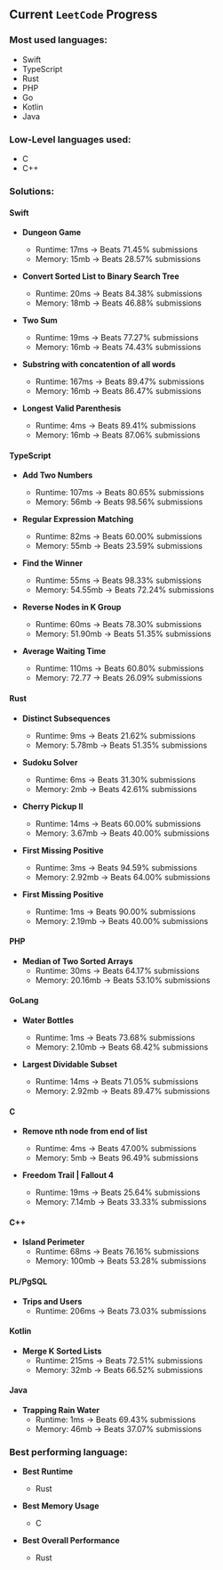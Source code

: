 ## Current `LeetCode` Progress

### Most used languages:

- Swift
- TypeScript
- Rust
- PHP
- Go
- Kotlin
- Java

### Low-Level languages used:

- C
- C++

### Solutions:

#### Swift

- **Dungeon Game**
  - Runtime: 17ms -> Beats 71.45% submissions
  - Memory: 15mb -> Beats 28.57% submissions

- **Convert Sorted List to Binary Search Tree**
  - Runtime: 20ms -> Beats 84.38% submissions
  - Memory: 18mb -> Beats 46.88% submissions

- **Two Sum**
  - Runtime: 19ms -> Beats 77.27% submissions
  - Memory: 16mb -> Beats 74.43% submissions

- **Substring with concatention of all words**
  - Runtime: 167ms -> Beats 89.47% submissions
  - Memory: 16mb -> Beats 86.47% submissions

- **Longest Valid Parenthesis**
  - Runtime: 4ms -> Beats 89.41% submissions
  - Memory: 16mb -> Beats 87.06% submissions

#### TypeScript

- **Add Two Numbers**
  - Runtime: 107ms -> Beats 80.65% submissions
  - Memory: 56mb -> Beats 98.56% submissions

- **Regular Expression Matching**
  - Runtime: 82ms -> Beats 60.00% submissions
  - Memory: 55mb -> Beats 23.59% submissions

- **Find the Winner**
  - Runtime: 55ms -> Beats 98.33% submissions
  - Memory: 54.55mb -> Beats 72.24% submissions

- **Reverse Nodes in K Group**
  - Runtime: 60ms -> Beats 78.30% submissions
  - Memory: 51.90mb -> Beats 51.35% submissions

- **Average Waiting Time**
  - Runtime: 110ms -> Beats 60.80% submissions
  - Memory: 72.77 -> Beats 26.09% submissions

#### Rust

- **Distinct Subsequences**
  - Runtime: 9ms -> Beats 21.62% submissions
  - Memory: 5.78mb -> Beats 51.35% submissions

- **Sudoku Solver**
  - Runtime: 6ms -> Beats 31.30% submissions
  - Memory: 2mb -> Beats 42.61% submissions

- **Cherry Pickup II**
  - Runtime: 14ms -> Beats 60.00% submissions
  - Memory: 3.67mb -> Beats 40.00% submissions

- **First Missing Positive**
  - Runtime: 3ms -> Beats 94.59% submissions
  - Memory: 2.92mb -> Beats 64.00% submissions

- **First Missing Positive**
  - Runtime: 1ms -> Beats 90.00% submissions
  - Memory: 2.19mb -> Beats 40.00% submissions

#### PHP

- **Median of Two Sorted Arrays**
  - Runtime: 30ms -> Beats 64.17% submissions
  - Memory: 20.16mb -> Beats 53.10% submissions

#### GoLang

- **Water Bottles**
  - Runtime: 1ms -> Beats 73.68% submissions
  - Memory: 2.10mb -> Beats 68.42% submissions

- **Largest Dividable Subset**
  - Runtime: 14ms -> Beats 71.05% submissions
  - Memory: 2.92mb -> Beats 89.47% submissions

#### C

- **Remove nth node from end of list**
  - Runtime: 4ms -> Beats 47.00% submissions
  - Memory: 5mb -> Beats 96.49% submissions

- **Freedom Trail | Fallout 4**
  - Runtime: 19ms -> Beats 25.64% submissions
  - Memory: 7.14mb -> Beats 33.33% submissions

#### C++

- **Island Perimeter**
  - Runtime: 68ms -> Beats 76.16% submissions
  - Memory: 100mb -> Beats 53.28% submissions

#### PL/PgSQL

- **Trips and Users**
  - Runtime: 206ms -> Beats 73.03% submissions

#### Kotlin

- **Merge K Sorted Lists**
  - Runtime: 215ms -> Beats 72.51% submissions
  - Memory: 32mb -> Beats 66.52% submissions

#### Java

- **Trapping Rain Water**
  - Runtime: 1ms -> Beats 69.43% submissions
  - Memory: 46mb -> Beats 37.07% submissions


### Best performing language:

- **Best Runtime**
  - Rust

- **Best Memory Usage**
  - C

- **Best Overall Performance**
  - Rust



